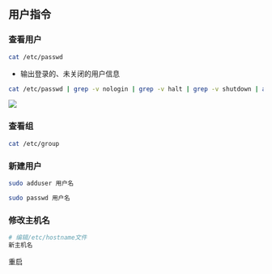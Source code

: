 <!--
 * @Description: 
 * @Version: 1.0
 * @Author: DaLao
 * @Email: dalao_li@163.com
 * @Date: 2021-03-09 17:13:38
 * @LastEditors: dalao
 * @LastEditTime: 2022-04-05 14:10:35
-->

## 用户指令


### 查看用户

```sh
cat /etc/passwd
```

- 输出登录的、未关闭的用户信息

```sh
cat /etc/passwd | grep -v nologin | grep -v halt | grep -v shutdown | awk -F":" '{ print $1"|"$3"|"$4 }'|more
```

![](https://cdn.hurra.ltd/img/20211228000908.png)


### 查看组

```sh
cat /etc/group
```


### 新建用户

```sh
sudo adduser 用户名

sudo passwd 用户名
```


### 修改主机名

```sh
# 编辑/etc/hostname文件
新主机名
```

重启
